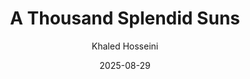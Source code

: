 ---
layout: post
title: A Thousand Splendid Suns
book: splendid-suns
author: Khaled Hosseini
kindle: true
date: 2025-08-29
tags:
  - fiction
  - Afghanistan
---